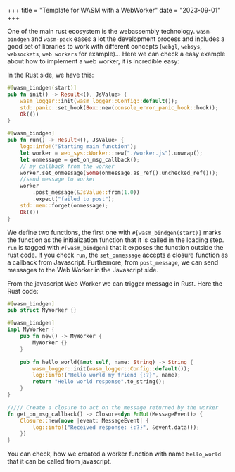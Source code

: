 +++
title = "Template for WASM with a WebWorker"
date = "2023-09-01"
+++

One of the main rust ecosystem is the webassembly technology. `wasm-bindgen` and `wasm-pack` eases a lot the development process and includes a good set of libraries to work with different concepts (`webgl`, `websys`, `websockets`, `web workers` for example)... Here we can check a easy example about how to implement a web worker, it is incredible easy:

In the Rust side, we have this:

```Rust
#[wasm_bindgen(start)]
pub fn init() -> Result<(), JsValue> {
    wasm_logger::init(wasm_logger::Config::default());
    std::panic::set_hook(Box::new(console_error_panic_hook::hook));
    Ok(())
}

#[wasm_bindgen]
pub fn run() -> Result<(), JsValue> {
    log::info!("Starting main function");
    let worker = web_sys::Worker::new("./worker.js").unwrap();
    let onmessage = get_on_msg_callback();
    // my callback from the worker
    worker.set_onmessage(Some(onmessage.as_ref().unchecked_ref()));
    //send message to worker
    worker
        .post_message(&JsValue::from(1.0))
        .expect("failed to post");
    std::mem::forget(onmessage);
    Ok(())
}
```
 We define two functions, the first one with `#[wasm_bindgen(start)]` marks the function as the initialization function that it is called in the loading step. `run` is tagged with `#[wasm_bindgen]` that it exposes the function outside the rust code. If you check `run`, the `set_onmessage` accepts a closure function as a callback from Javascript. Furthemore, from `post_message`, we can send messages to the Web Worker in the Javascript side.


From the javascript Web Worker we can trigger message in Rust. Here the Rust code:

```Rust
#[wasm_bindgen]
pub struct MyWorker {}

#[wasm_bindgen]
impl MyWorker {
    pub fn new() -> MyWorker {
        MyWorker {}
    }

    pub fn hello_world(&mut self, name: String) -> String {
        wasm_logger::init(wasm_logger::Config::default());
        log::info!("Hello world my friend {:?}", name);
        return "Hello world response".to_string();
    }
}

///// Create a closure to act on the message returned by the worker
fn get_on_msg_callback() -> Closure<dyn FnMut(MessageEvent)> {
    Closure::new(move |event: MessageEvent| {
        log::info!("Received response: {:?}", &event.data());
    })
}
```
You can check, how we created a worker function with name `hello_world` that it can be called from javascript.
